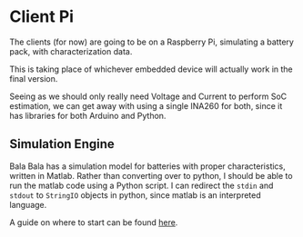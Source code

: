 # Client Pi

The clients (for now) are going to be on a Raspberry Pi, simulating a battery pack, with characterization data.

This is taking place of whichever embedded device will actually work in the final version.

Seeing as we should only really need Voltage and Current to perform SoC estimation, we can get away with using a single INA260 for both, since it has libraries for both Arduino and Python.

## Simulation Engine

Bala Bala has a simulation model for batteries with proper characteristics, written in Matlab. Rather than converting over to python, I should be able to run the matlab code using a Python script. I can redirect the `stdin` and `stdout` to `StringIO` objects in python, since matlab is an interpreted language.

A guide on where to start can be found [here](https://www.mathworks.com/help/matlab/matlab_external/redirect-standard-output-and-error-to-python.html).
